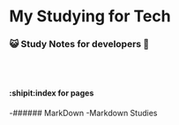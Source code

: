 # My Studying for Tech
### :smiley_cat: Study Notes for developers 📖
<br>
</br>

#### :shipit:index for pages


-###### MarkDown
  -Markdown Studies
